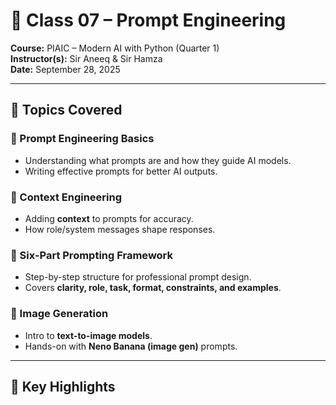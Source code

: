 # 🌟 Class 07 – Prompt Engineering  

**Course:** PIAIC – Modern AI with Python (Quarter 1)  
**Instructor(s):** Sir Aneeq & Sir Hamza  
**Date:** September 28, 2025  

---

## 🎯 Topics Covered  

### 🔹 Prompt Engineering Basics
- Understanding what prompts are and how they guide AI models.
- Writing effective prompts for better AI outputs.

### 🔹 Context Engineering
- Adding **context** to prompts for accuracy.
- How role/system messages shape responses.  

### 🔹 Six-Part Prompting Framework  
- Step-by-step structure for professional prompt design.  
- Covers **clarity, role, task, format, constraints, and examples**.  

### 🔹 Image Generation  
- Intro to **text-to-image models**.
- Hands-on with **Neno Banana (image gen)** prompts.

---

## 📝 Key Highlights  